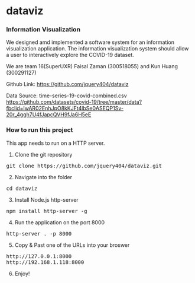 # dataviz

### Information Visualization

We designed amd implemented a software system for an information visualization application. The information visualization system should allow a user to interactively explore the COVID-19 dataset.

We are team 16(SuperUXR) Faisal Zaman (300518055) and Kun Huang (300291127)

Github Link:
https://github.com/jquery404/dataviz

Data Source:
time-series-19-covid-combined.csv
https://github.com/datasets/covid-19/tree/master/data?fbclid=IwAR02EnhJpO8kKJFt4lbSe0ASEQP1Sv-20r_4ggh7U4fJapcQVH9fJa6H5eE

### How to run this project

This app needs to run on a HTTP server.

1. Clone the git repository
<pre>
git clone https://github.com/jquery404/dataviz.git
</pre>

2. Navigate into the folder
<pre>
cd dataviz
</pre>

3. Install Node.js http-server
<pre>
npm install http-server -g
</pre>


4. Run the application on the port 8000
<pre>
http-server . -p 8000
</pre>

5. Copy & Past one of the URLs into your broswer
<pre>
http://127.0.0.1:8000
http://192.168.1.118:8000
</pre>

6. Enjoy!
